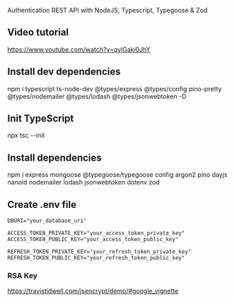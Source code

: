 Authentication REST API with NodeJS, Typescript, Typegoose & Zod

## Video tutorial

https://www.youtube.com/watch?v=qylGaki0JhY

## Install dev dependencies

npm i typescript ts-node-dev @types/express @types/config pino-pretty @types/nodemailer @types/lodash @types/jsonwebtoken -D

## Init TypeScript

npx tsc --init

## Install dependencies

npm i express mongoose @typegoose/typegoose config argon2 pino dayjs nanoid nodemailer lodash jsonwebtoken dotenv zod

## Create .env file

```
DBURI="your_database_uri"

ACCESS_TOKEN_PRIVATE_KEY="your_access_token_private_key"
ACCESS_TOKEN_PUBLIC_KEY="your_access_token_public_key"

REFRESH_TOKEN_PRIVATE_KEY="your_refresh_token_private_key"
REFRESH_TOKEN_PUBLIC_KEY="your_refresh_token_public_key"
```

### RSA Key

https://travistidwell.com/jsencrypt/demo/#google_vignette
